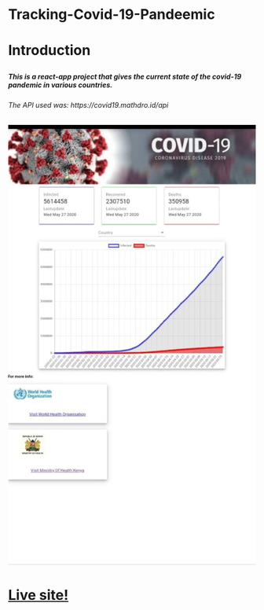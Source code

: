 <h1>Tracking-Covid-19-Pandeemic<h1>
  
  Introduction
  <h5>This is a react-app project that gives the current state of the covid-19 pandemic in various countries.</h5>
  
  <h6>The API used was: https://covid19.mathdro.id/api</h6>
  
  <img  src='./src/images/coverImage.jpeg' alt=""/>
  
  <h1><a href="https://tracking-covid-19-pandemic.netlify.app/">Live site!</a></h1>
